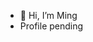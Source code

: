 - 👋 Hi, I’m Ming
- Profile pending

<!---
mingfengwan/mingfengwan is a ✨ special ✨ repository because its `README.md` (this file) appears on your GitHub profile.
You can click the Preview link to take a look at your changes.
--->
